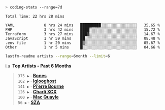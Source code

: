 ```zsh
> coding-stats --range=7d
```

<!--START_SECTION:waka-->

```text
Total Time: 22 hrs 28 mins

YAML             8 hrs 24 mins   █████████░░░░░░░░░░░░░░░░   35.65 %
PHP              3 hrs 42 mins   ████░░░░░░░░░░░░░░░░░░░░░   15.72 %
Terraform        3 hrs 27 mins   ███▓░░░░░░░░░░░░░░░░░░░░░   14.67 %
JavaScript       1 hr 59 mins    ██░░░░░░░░░░░░░░░░░░░░░░░   08.48 %
.env file        1 hr 20 mins    █▒░░░░░░░░░░░░░░░░░░░░░░░   05.67 %
Other            1 hr 5 mins     █░░░░░░░░░░░░░░░░░░░░░░░░   04.66 %
```

<!--END_SECTION:waka-->

```zsh
lastfm-readme artists --range=6month --limit=6
```

<!--START_LASTFM_ARTISTS:{"period": "6month", "rows": 6}-->
<a href="https://last.fm" target="_blank"><img src="https://user-images.githubusercontent.com/17434202/215290617-e793598d-d7c9-428f-9975-156db1ba89cc.svg" alt="Last.fm Logo" width="18" height="13"/></a> **Top Artists - Past 6 Months**

> `375 ▶️` ∙ **[Bones](https://www.last.fm/music/Bones)**<br/>
> `162 ▶️` ∙ **[Iglooghost](https://www.last.fm/music/Iglooghost)**<br/>
> `141 ▶️` ∙ **[Pi’erre Bourne](https://www.last.fm/music/Pi%E2%80%99erre+Bourne)**<br/>
> `126 ▶️` ∙ **[Charli XCX](https://www.last.fm/music/Charli+XCX)**<br/>
> `100 ▶️` ∙ **[Mac Quayle](https://www.last.fm/music/Mac+Quayle)**<br/>
> `56 ▶️` ∙ **[SZA](https://www.last.fm/music/SZA)**<br/>
<!--END_LASTFM_ARTISTS-->
